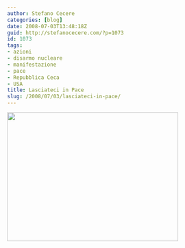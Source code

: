 ```yaml
---
author: Stefano Cecere
categories: [blog]
date: 2008-07-03T13:48:18Z
guid: http://stefanocecere.com/?p=1073
id: 1073
tags:
- azioni
- disarmo nucleare
- manifestazione
- pace
- Repubblica Ceca
- USA
title: Lasciateci in Pace
slug: /2008/07/03/lasciateci-in-pace/
---
```


[<img class="aligncenter size-medium wp-image-1074" title="lasciateci_in_pace" src="http://stefanocecere.com/wp-content/uploads/sites/3/2008/07/lasciateci_in_pace-399x300.jpg" alt="" width="399" height="300" />](http://www.nonviolence.cz)